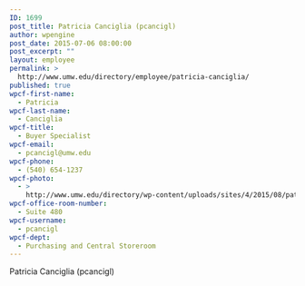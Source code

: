 ```yaml
---
ID: 1699
post_title: Patricia Canciglia (pcancigl)
author: wpengine
post_date: 2015-07-06 08:00:00
post_excerpt: ""
layout: employee
permalink: >
  http://www.umw.edu/directory/employee/patricia-canciglia/
published: true
wpcf-first-name:
  - Patricia
wpcf-last-name:
  - Canciglia
wpcf-title:
  - Buyer Specialist
wpcf-email:
  - pcancigl@umw.edu
wpcf-phone:
  - (540) 654-1237
wpcf-photo:
  - >
    http://www.umw.edu/directory/wp-content/uploads/sites/4/2015/08/patricia-canciglia.jpg
wpcf-office-room-number:
  - Suite 480
wpcf-username:
  - pcancigl
wpcf-dept:
  - Purchasing and Central Storeroom
---
```

Patricia Canciglia (pcancigl)